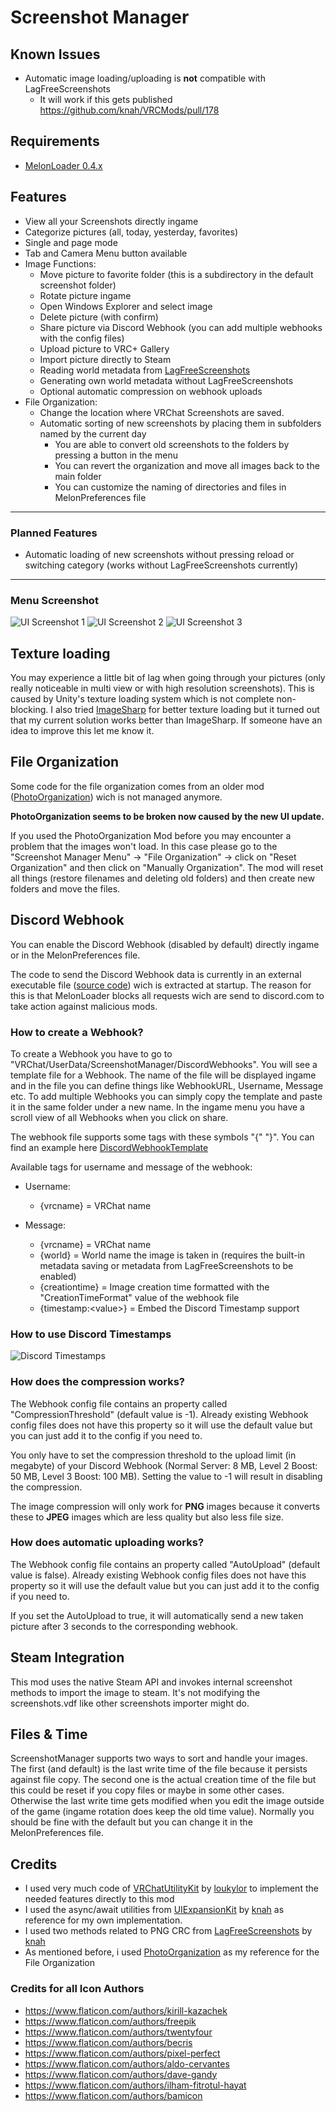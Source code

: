 # Screenshot Manager

## Known Issues

- Automatic image loading/uploading is **not** compatible with LagFreeScreenshots
    - It will work if this gets published https://github.com/knah/VRCMods/pull/178

## Requirements

- [MelonLoader 0.4.x](https://melonwiki.xyz/)

## Features

- View all your Screenshots directly ingame
- Categorize pictures (all, today, yesterday, favorites)
- Single and page mode
- Tab and Camera Menu button available
- Image Functions:
    - Move picture to favorite folder (this is a subdirectory in the default screenshot folder)
    - Rotate picture ingame
    - Open Windows Explorer and select image
    - Delete picture (with confirm)
    - Share picture via Discord Webhook (you can add multiple webhooks with the config files)
    - Upload picture to VRC+ Gallery
    - Import picture directly to Steam
    - Reading world metadata from [LagFreeScreenshots](https://github.com/knah/VRCMods/tree/master/LagFreeScreenshots)
    - Generating own world metadata without LagFreeScreenshots
    - Optional automatic compression on webhook uploads
- File Organization:
    - Change the location where VRChat Screenshots are saved.
    - Automatic sorting of new screenshots by placing them in subfolders named by the current day
        - You are able to convert old screenshots to the folders by pressing a button in the menu
        - You can revert the organization and move all images back to the main folder
        - You can customize the naming of directories and files in MelonPreferences file

---

### Planned Features

- Automatic loading of new screenshots without pressing reload or switching category (works without LagFreeScreenshots currently)

---

### Menu Screenshot

![UI Screenshot 1](https://i.imgur.com/QkaeRSc.png) 
![UI Screenshot 2](https://i.imgur.com/CNo4VaJ.png)
![UI Screenshot 3](https://i.imgur.com/cbEfaRp.png)

## Texture loading

You may experience a little bit of lag when going through your pictures (only really noticeable in multi view or with high resolution screenshots). This is caused by Unity's texture loading system which is not complete non-blocking. I also tried [ImageSharp](https://github.com/SixLabors/ImageSharp) for better texture loading but it turned out that my current solution works better than ImageSharp. If someone have an idea to improve this let me know it.

## File Organization

Some code for the file organization comes from an older mod ([PhotoOrganization](https://github.com/dave-kun/PhotoOrganization)) wich is not managed anymore.

**PhotoOrganization seems to be broken now caused by the new UI update.**

If you used the PhotoOrganization Mod before you may encounter a problem that the images won't load. In this case please go to the "Screenshot Manager Menu" -> "File Organization" -> click on "Reset Organization" and then click on "Manually Organization". The mod will reset all things (restore filenames and deleting old folders) and then create new folders and move the files.

## Discord Webhook
 
You can enable the Discord Webhook (disabled by default) directly ingame or in the MelonPreferences file.

The code to send the Discord Webhook data is currently in an external executable file ([source code](DiscordWebhook)) wich is extracted at startup. The reason for this is that MelonLoader blocks all requests wich are send to discord.com to take action against malicious mods.

### How to create a Webhook?

To create a Webhook you have to go to "VRChat/UserData/ScreenshotManager/DiscordWebhooks". You will see a template file for a Webhook. The name of the file will be displayed ingame and in the file you can define things like WebhookURL, Username, Message etc. To add multiple Webhooks you can simply copy the template and paste it in the same folder under a new name. In the ingame menu you have a scroll view of all Webhooks when you click on share.

The webhook file supports some tags with these symbols "{" "}". You can find an example here [DiscordWebhookTemplate](https://github.com/DragonPlayerX/ScreenshotManager/blob/master/ScreenshotManager/Resources/DiscordWebhookTemplate.cfg)

Available tags for username and message of the webhook:

- Username:
    - {vrcname} = VRChat name

- Message:
    - {vrcname} = VRChat name
    - {world} = World name the image is taken in (requires the built-in metadata saving or metadata from LagFreeScreenshots to be enabled)
    - {creationtime} = Image creation time formatted with the "CreationTimeFormat" value of the webhook file
    - {timestamp:\<value\>} = Embed the Discord Timestamp support

### How to use Discord Timestamps

![Discord Timestamps](https://i.imgur.com/lDvBjQn.png)

### How does the compression works?

The Webhook config file contains an property called "CompressionThreshold" (default value is -1). Already existing Webhook config files does not have this property so it will use the default value but you can just add it to the config if you need to.

You only have to set the compression threshold to the upload limit (in megabyte) of your Discord Webhook (Normal Server: 8 MB, Level 2 Boost: 50 MB, Level 3 Boost: 100 MB). Setting the value to -1 will result in disabling the compression.

The image compression will only work for **PNG** images because it converts these to **JPEG** images which are less quality but also less file size.

### How does automatic uploading works?

The Webhook config file contains an property called "AutoUpload" (default value is false). Already existing Webhook config files does not have this property so it will use the default value but you can just add it to the config if you need to.

If you set the AutoUpload to true, it will automatically send a new taken picture after 3 seconds to the corresponding webhook.

## Steam Integration

This mod uses the native Steam API and invokes internal screenshot methods to import the image to steam. It's not modifying the screenshots.vdf like other screenshots importer might do.

## Files & Time

ScreenshotManager supports two ways to sort and handle your images. The first (and default) is the last write time of the file because it persists against file copy. The second one is the actual creation time of the file but this could be reset if you copy files or maybe in some other cases. Otherwise the last write time gets modified when you edit the image outside of the game (ingame rotation does keep the old time value). Normally you should be fine with the default but you can change it in the MelonPreferences file.

## Credits

- I used very much code of [VRChatUtilityKit](https://github.com/loukylor/VRC-Mods/tree/main/VRChatUtilityKit) by [loukylor](https://github.com/loukylor) to implement the needed features directly to this mod
- I used the async/await utilities from [UIExpansionKit](https://github.com/knah/VRCMods/blob/master/UIExpansionKit) by [knah](https://github.com/knah) as reference for my own implementation.
- I used two methods related to PNG CRC from [LagFreeScreenshots](https://github.com/knah/VRCMods/blob/master/LagFreeScreenshots) by [knah](https://github.com/knah)
- As mentioned before, i used [PhotoOrganization](https://github.com/dave-kun/PhotoOrganization) as my reference for the File Organization

### Credits for all Icon Authors

- https://www.flaticon.com/authors/kirill-kazachek
- https://www.flaticon.com/authors/freepik
- https://www.flaticon.com/authors/twentyfour
- https://www.flaticon.com/authors/becris
- https://www.flaticon.com/authors/pixel-perfect
- https://www.flaticon.com/authors/aldo-cervantes
- https://www.flaticon.com/authors/dave-gandy
- https://www.flaticon.com/authors/ilham-fitrotul-hayat
- https://www.flaticon.com/authors/bamicon
